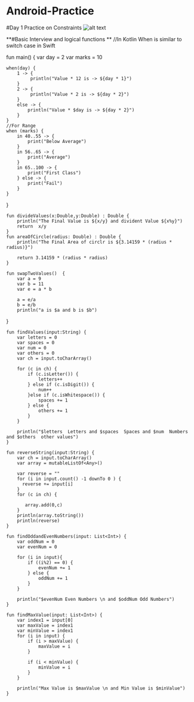 # Android-Practice
#Day 1 Practice on Constraints
![alt text](https://github.com/jmohanr/Android-Practice/blob/main/Day4/demo.gif)

**#Basic Interview and logical functions **
//In Kotlin When is similar to switch case in Swift

fun main() {
    var day = 2
    var marks = 10
    
    
    when(day) {
        1 -> {
             println("Value * 12 is -> ${day * 1}")
        } 
        2 -> {
             println("Value * 2 is -> ${day * 2}")
        }
        else -> {
            println("Value * $day is -> ${day * 2}")
        }
    }
    //For Range
    when (marks) {
        in 40..55 -> {
            print("Below Average")
        }
        in 56..65 -> {
            print("Average")
        }
        in 65..100 -> {
            print("First Class")
        } else -> {
            print("Fail")
        }
    }
}

    fun divideValues(x:Double,y:Double) : Double {
        println("The Final Value is ${x/y} and divident Value ${x%y}")
        return  x/y
    }
    fun areaOfCircle(radius: Double) : Double {
        println("The Final Area of circlr is ${3.14159 * (radius * radius)}")

        return 3.14159 * (radius * radius)
    }

    fun swapTwoValues()  {
        var a = 9
        var b = 11
        var e = a * b

        a = e/a
        b = e/b
        println("a is $a and b is $b")
}

    fun findValues(input:String) {
        var letters = 0
        var spaces = 0
        var num = 0
        var others = 0
        var ch = input.toCharArray()

        for (c in ch) {
            if (c.isLetter()) {
                letters++
            } else if (c.isDigit()) {
                num++
            }else if (c.isWhitespace()) {
                spaces += 1
            } else {
                others += 1
            }
        }

        println("$letters  Letters and $spaces  Spaces and $num  Numbers and $others  other values")
    }

    fun reverseString(input:String) {
        var ch = input.toCharArray()
        var array = mutableListOf<Any>()

        var reverse = ""
        for (i in input.count() -1 downTo 0 ) {
          reverse += input[i]
        }
        for (c in ch) {

           array.add(0,c)
        }
        println(array.toString())
        println(reverse)
    }

    fun findOddandEvenNumbers(input: List<Int>) {
        var oddNum = 0
        var evenNum = 0

        for (i in input){
            if ((i%2) == 0) {
                evenNum += 1
            } else {
                oddNum += 1
            }
        }

        println("$evenNum Even Numbers \n and $oddNum Odd Numbers")
    }

    fun findMaxValue(input: List<Int>) {
        var index1 = input[0]
        var maxValue = index1
        var minValue = index1
        for (i in input) {
            if (i > maxValue) {
                maxValue = i
            }

            if (i < minValue) {
                minValue = i
            }
        }

        println("Max Value is $maxValue \n and Min Value is $minValue")
    }

